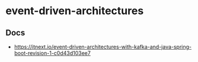 # event-driven-architectures

##  Docs
 - https://itnext.io/event-driven-architectures-with-kafka-and-java-spring-boot-revision-1-c0d43d103ee7
